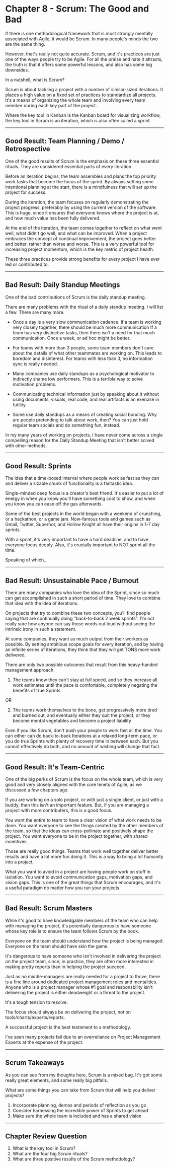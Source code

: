 # Chapter 8 - Scrum: The Good and Bad

If there is one methodological framework that is most strongly mentally associated with Agile, it would be Scrum. In many people's minds the two are the same thing.

However, that's really not quite accurate. Scrum, and it's practices are just one of the ways people try to be Agile. For all the praise and hate it attracts, the truth is that it offers some powerful lessons, and also has some big downsides.

In a nutshell, what is Scrum?

Scrum is about tackling a project with a number of similar-sized iterations. It places a high value on a fixed set of practices to standardize all projects. It's a means of organizing the whole team and involving every team member during each key part of the project.

Where the key tool in Kanban is the Kanban board for visualizing workflow, the key tool in Scrum is an iteration, which is also often called a sprint.

---

## Good Result: Team Planning / Demo / Retrospective

One of the good results of Scrum is the emphasis on these three essential rituals. They are considered essential parts of every iteration.

Before an iteration begins, the team assembles and plans the top priority work tasks that become the focus of the sprint. By always setting some intentional planning at the start, there is a mindfulness that will set up the project for success.

During the iteration, the team focuses on regularly demonstrating the project progress, preferably by using the current version of the software. This is huge, since it ensures that everyone knows where the project is at, and how much value has been fully delivered.

At the end of the iteration, the team comes together to reflect on what went well, what didn't go well, and what can be improved. When a project embraces the concept of continual improvement, the project goes better and better, rather than worse and worse. This is a very powerful tool for increasing project momentum, which is the key metric of project health.

These three practices provide strong benefits for every project I have ever led or contributed to.

---

## Bad Result: Daily Standup Meetings

One of the bad contributions of Scrum is the daily standup meeting.

There are many problems with the ritual of a daily standup meeting. I will list a few. There are many more.

- Once a day is a very slow communication cadence. If a team is working very closely together, there should be much more communication If a team has very distinctive tasks, then there isn't a need for that much communication. Once a week, or ad hoc might be better.

- For teams with more than 3 people, some team members don't care about the details of what other teammates are working on. This leads to boredom and disinterest. For teams with less than 3, no information sync is really needed.

- Many companies use daily standups as a psychological motivator to indirectly shame low performers. This is a terrible way to solve motivation problems.

- Communicating technical information just by speaking about it without using documents, visuals, real code, and real artifacts is an exercise in futility.

- Some use daily standups as a means of creating social bonding. Why are people pretending to talk about work, then? You can just hold regular team socials and do something fun, instead.

In my many years of working on projects, I have never come across a single compelling reason for the Daily Standup Meeting that isn't better solved with other methods.

---

## Good Result: Sprints

The idea that a time-boxed interval where people work as fast as they can and deliver a sizable chunk of functionality is a fantastic idea.

Single-minded deep focus is a creator's best friend. It's easier to put a lot of energy in when you know you'll have something cool to show, and when you know you can ease off the gas afterwards.

Some of the best projects in the world began with a weekend of crunching, or a hackathon, or a game jam. Now-famous tools and games such as Gmail, Twitter, Superhot, and Hollow Knight all have their origins in 1-7 day sprints.

With a sprint, it's very important to have a hard deadline, and to have everyone focus deeply. Also, it's crucially important to NOT sprint all the time.

Speaking of which...

---

## Bad Result: Unsustainable Pace / Burnout

There are many companies who love the idea of the Sprint, since so much can get accomplished in such a short period of time. They love to combine that idea with the idea of iterations.

On projects that try to combine these two concepts, you'll find people saying that are continually doing "back-to-back 2 week sprints". I'm not really sure how anyone can say those words out loud without seeing the intrinsic irony in such a statement.

At some companies, they want as much output from their workers as possible. By setting ambitious scope goals for every iteration, and by having an infinite series of iterations, they think that they will get TONS more work delivered.

There are only two possible outcomes that result from this heavy-handed management approach.

1. The teams know they can't stay at full speed, and so they increase all work estimates until the pace is comfortable, completely negating the benefits of true Sprints

OR

2. The teams work themselves to the bone, get progressively more tired and burned out, and eventually either they quit the project, or they become mental vegetables and become a project liability

Even if you like Scrum, don't push your people to work fast all the time. You can either can do back-to-back Iterations at a relaxed long-term pace, or you do true Sprints with plenty of recovery time in between each. But you cannot effectively do both, and no amount of wishing will change that fact.

---

## Good Result: It's Team-Centric

One of the big perks of Scrum is the focus on the whole team, which is very good and very closely aligned with the core tenets of Agile, as we discussed a few chapters ago.

If you are working on a solo project, or with just a single client, or just with a buddy, then this isn't an important feature. But, if you are managing a project with more contributers, this is a good focus.

You want the entire to team to have a clear vision of what work needs to be done. You want everyone to see the things created by the other members of the team, so that the ideas can cross-pollinate and positively shape the project. You want everyone to be in the project together, with shared incentives.

Those are really good things. Teams that work well together deliver better results and have a lot more fun doing it. This is a way to bring a lot humanity into a project.

What you want to avoid in a project are having people work on stuff in isolation. You want to avoid communication gaps, motivation gaps, and vision gaps. This is one of the great things that Scrum encourages, and it's a useful paradigm no matter how you run your projects.

---

## Bad Result: Scrum Masters

While it's good to have knowledgable members of the team who can help with managing the project, it's potentially dangerous to have someone whose key role is to ensure the team follows Scrum by the book.

Everyone on the team should understand how the project is being managed. Everyone on the team should have skin the game.

It's dangerous to have someone who isn't involved in delivering the project on the project team, since, in practice, they are often more interested in making pretty reports than in helping the project succeed.

Just as no middle-managers are really needed for a project to thrive, there is a fine line around dedicated project management roles and mentalities. Anyone who is a project manager whose #1 goal and responsbility isn't delivering the project is either deadweight or a threat to the project.

It's a tough tension to resolve.

The focus should always be on delivering the project, not on tools/charts/experts/reports.

A successful project is the best testament to a methodology.

I've seen many projects fail due to an overreliance on Project Management Experts at the expense of the project.

---

## Scrum Takeaways

As you can see from my thoughts here, Scrum is a mixed bag. It's got some really great elements, and some really big pitfalls.

What are some things you can take from Scrum that will help you deliver projects?

1. Incorporate planning, demos and periods of reflection as you go
2. Consider harnessing the incredible power of Sprints to get ahead
3. Make sure the whole team is included and has a shared vision

---

## Chapter Review Question
1. What is the key tool in Scrum?
2. What are the four big Scrum rituals?
3. What are three positive results of the Scrum methodology?

